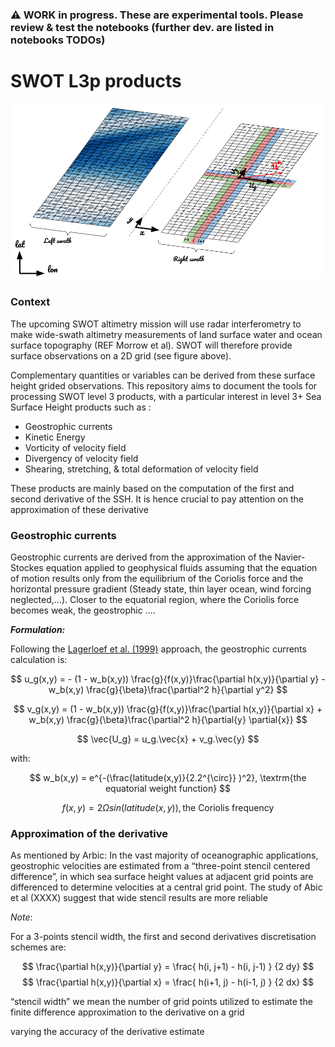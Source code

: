 ### :warning: WORK in progress. These are experimental tools. Please review & test the notebooks (further dev. are listed in notebooks TODOs)


# SWOT L3p products

<center><img src="./figures/image.png"/></center>

### Context

The upcoming SWOT altimetry mission will use radar interferometry to make wide-swath altimetry measurements of land surface water and ocean surface topography (REF Morrow et al). SWOT will therefore provide surface observations on a 2D grid (see figure above).

Complementary quantities or variables can be derived from these surface height grided observations. This repository aims to document the tools for processing SWOT level 3 products, with a particular interest in level 3+ Sea Surface Height products such as : 
 
- Geostrophic currents
- Kinetic Energy
- Vorticity of velocity field
- Divergency of velocity field
- Shearing, stretching, & total deformation of velocity field

These products are mainly based on the computation of the first and second derivative of the SSH. It is hence crucial to pay attention on the approximation of these derivative 


### Geostrophic currents 

Geostrophic currents are derived from the approximation of the Navier-Stockes equation applied to geophysical fluids assuming that the equation of motion results only from the equilibrium of the Coriolis force and the horizontal pressure gradient (Steady state, thin layer ocean, wind forcing neglected,...). Closer to the equatorial region, where the Coriolis force becomes weak, the geostrophic ....   


**_Formulation:_** 

Following the [Lagerloef et al. (1999)](https://agupubs.onlinelibrary.wiley.com/doi/epdf/10.1029/1999JC900197) approach, the geostrophic currents calculation is:

$$
u_g(x,y) = - (1 - w_b(x,y)) \frac{g}{f(x,y)}\frac{\partial h(x,y)}{\partial y} -  w_b(x,y) \frac{g}{\beta}\frac{\partial^2 h}{\partial y^2}
$$

$$
v_g(x,y) = (1 - w_b(x,y)) \frac{g}{f(x,y)}\frac{\partial h(x,y)}{\partial x} + w_b(x,y) \frac{g}{\beta}\frac{\partial^2 h}{\partial{y} \partial{x}}
$$

$$
\vec{U_g} = u_g.\vec{x} + v_g.\vec{y} 
$$

with: 

$$
w_b(x,y) = e^{-(\frac{latitude(x,y)}{2.2^{\circ}} )^2}, \textrm{the equatorial weight function} 
$$

$$
f(x,y) = 2 \Omega sin(latitude(x,y)) , \textrm{the Coriolis frequency} 
$$


### Approximation of the derivative

As mentioned by Arbic: In the vast majority of oceanographic applications, geostrophic velocities are estimated from a “three-point stencil centered difference”, in which sea surface height values at adjacent grid points are differenced to determine velocities at a central grid point.
The study of Abic et al (XXXX) suggest that wide stencil results are more reliable

*Note*:

For a 3-points stencil width, the first and second derivatives discretisation schemes are:

$$
\frac{\partial h(x,y)}{\partial y} = \frac{ h(i, j+1) - h(i, j-1) } {2 dy}
$$
$$
\frac{\partial h(x,y)}{\partial x} = \frac{ h(i+1, j) - h(i-1, j) } {2 dx}
$$

“stencil width” we mean the number of grid points utilized to estimate the finite difference approximation to the derivative on a grid

varying the accuracy of the derivative estimate


